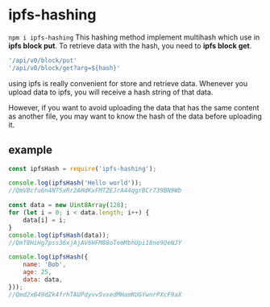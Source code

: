 # ipfs-hashing

`
npm i ipfs-hashing
`
This hashing method implement multihash which use in **ipfs block put**. To retrieve data with the hash, you need to **ipfs block get**.

```js
'/api/v0/block/put'
'/api/v0/block/get?arg=${hash}'
```

using ipfs is really convenient for store and retrieve data.
Whenever you upload data to ipfs, you will receive a hash string of that data.

However, if you want to avoid uploading the data that has the same content as another file, you may want to know the hash of the data before uploading it.

## example
```javascript
const ipfsHash = require('ipfs-hashing');

console.log(ipfsHash('Hello world'));
//QmV8cfu6n4NT5xRr2AHdKxFMTZEJrA44qgrBCr739BN9Wb

const data = new Uint8Array(128);
for (let i = 0; i < data.length; i++) {
    data[i] = i;
}
console.log(ipfsHash(data));
//QmT8HiHg7pss36xjAjAV6HFM88oTemMbhUpi18ne9QeNJY

console.log(ipfsHash({
    name: 'Bob',
    age: 25,
    data: data,
}));
//Qmd2xB49dZk4frhTAUPdyvvSvxedMHamKUGYwnrPXcF9aX
```